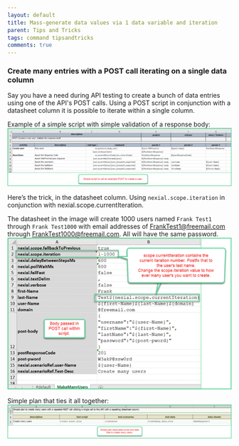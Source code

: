 ```yaml
---
layout: default
title: Mass-generate data values via 1 data variable and iteration
parent: Tips and Tricks
tags: command tipsandtricks
comments: true
---
```


### Create many entries with a POST call iterating on a single data column

Say you have a need during API testing to create a bunch of data entries using one of the API's POST calls.
Using a POST script in conjunction with a datasheet column it is possible to iterate within a single column.

Example of a simple script with simple validation of a response body:
![Simple POST](image/CreateManyScript.png)

Here’s the trick, in the datasheet column. Using `nexial.scope.iteration` in conjunction with nexial.scope.currentIteration.

The datasheet in the image will create 1000 users named `Frank Test1` through `Frank Test1000` with email addresses of 
FrankTest1@freemail.com through FrankTest1000@freemail.com. All will have the same password.
![Datasheet-column](image/CreateManyData.png)

Simple plan that ties it all together:
![Simple Plan](image/CreateManyPlan.png)
